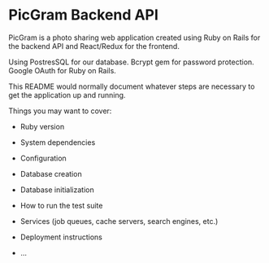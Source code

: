 # PicGram Backend API

PicGram is a photo sharing web application created using Ruby on Rails for the backend API and React/Redux for the frontend. 

Using PostresSQL for our database.
Bcrypt gem for password protection.
Google OAuth for Ruby on Rails.

This README would normally document whatever steps are necessary to get the
application up and running.

Things you may want to cover:

* Ruby version

* System dependencies

* Configuration

* Database creation

* Database initialization

* How to run the test suite

* Services (job queues, cache servers, search engines, etc.)

* Deployment instructions

* ...
